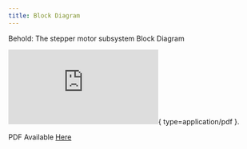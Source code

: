 ```yaml
---
title: Block Diagram
---
```


Behold: The stepper motor subsystem Block Diagram

![Block Diagram](https://github.com/user-attachments/files/18627602/Block-Diagram-314.drawio.pdf){ type=application/pdf }.

PDF Available [Here](https://github.com/user-attachments/files/18627602/Block.Diagram-314.drawio.pdf)
